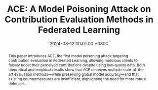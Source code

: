 ---
title:          "ACE: A Model Poisoning Attack on Contribution Evaluation Methods in Federated Learning"
date:           2024-08-12 00:01:00 +0800
selected:       true
# pub:            "33rd USENIX Conference on Security Symposium (USENIX Security)"
pub: "USENIX Security 2024"
pub_date:       "2024"
abstract: >-
  This paper introduces ACE, the first model poisoning attack targeting contribution evaluation in Federated Learning, allowing malicious clients to falsely boost their perceived contributions despite using low-quality data. Both theoretical and empirical results show that ACE deceives multiple state-of-the-art evaluation methods—while preserving global model accuracy—and that existing countermeasures are insufficient, highlighting the need for more robust defenses.
  
cover:          /assets/images/covers/img_ace.png
authors:
- Zhangchen Xu
- Fengqing Jiang
- Luyao Niu
- Jinyuan Jia
- Bo Li
- Radha Poovendran
links:
  Paper: https://dl.acm.org/doi/10.5555/3698900.3699134
  Full Version: https://arxiv.org/abs/2405.20975
---